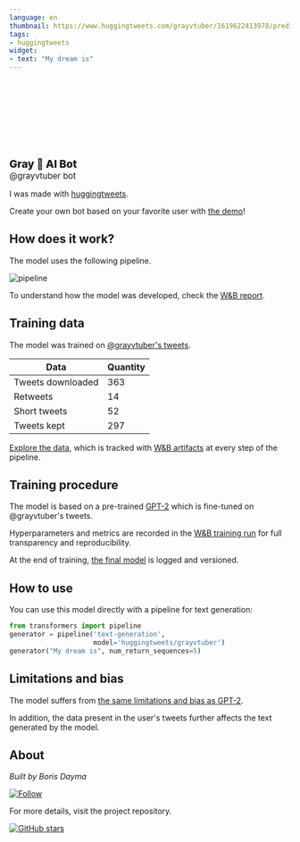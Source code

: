 ```yaml
---
language: en
thumbnail: https://www.huggingtweets.com/grayvtuber/1619622413978/predictions.png
tags:
- huggingtweets
widget:
- text: "My dream is"
---
```


<div>
<div style="width: 132px; height:132px; border-radius: 50%; background-size: cover; background-image: url('https://pbs.twimg.com/profile_images/1383140285329334278/LEYj6vPT_400x400.jpg')">
</div>
<div style="margin-top: 8px; font-size: 19px; font-weight: 800">Gray 🤖 AI Bot </div>
<div style="font-size: 15px">@grayvtuber bot</div>
</div>

I was made with [huggingtweets](https://github.com/borisdayma/huggingtweets).

Create your own bot based on your favorite user with [the demo](https://colab.research.google.com/github/borisdayma/huggingtweets/blob/master/huggingtweets-demo.ipynb)!

## How does it work?

The model uses the following pipeline.

![pipeline](https://github.com/borisdayma/huggingtweets/blob/master/img/pipeline.png?raw=true)

To understand how the model was developed, check the [W&B report](https://wandb.ai/wandb/huggingtweets/reports/HuggingTweets-Train-a-Model-to-Generate-Tweets--VmlldzoxMTY5MjI).

## Training data

The model was trained on [@grayvtuber's tweets](https://twitter.com/grayvtuber).

| Data | Quantity |
| --- | --- |
| Tweets downloaded | 363 |
| Retweets | 14 |
| Short tweets | 52 |
| Tweets kept | 297 |

[Explore the data](https://wandb.ai/wandb/huggingtweets/runs/rqb2jnzt/artifacts), which is tracked with [W&B artifacts](https://docs.wandb.com/artifacts) at every step of the pipeline.

## Training procedure

The model is based on a pre-trained [GPT-2](https://huggingface.co/gpt2) which is fine-tuned on @grayvtuber's tweets.

Hyperparameters and metrics are recorded in the [W&B training run](https://wandb.ai/wandb/huggingtweets/runs/3fn16ljs) for full transparency and reproducibility.

At the end of training, [the final model](https://wandb.ai/wandb/huggingtweets/runs/3fn16ljs/artifacts) is logged and versioned.

## How to use

You can use this model directly with a pipeline for text generation:

```python
from transformers import pipeline
generator = pipeline('text-generation',
                     model='huggingtweets/grayvtuber')
generator("My dream is", num_return_sequences=5)
```

## Limitations and bias

The model suffers from [the same limitations and bias as GPT-2](https://huggingface.co/gpt2#limitations-and-bias).

In addition, the data present in the user's tweets further affects the text generated by the model.

## About

*Built by Boris Dayma*

[![Follow](https://img.shields.io/twitter/follow/borisdayma?style=social)](https://twitter.com/intent/follow?screen_name=borisdayma)

For more details, visit the project repository.

[![GitHub stars](https://img.shields.io/github/stars/borisdayma/huggingtweets?style=social)](https://github.com/borisdayma/huggingtweets)
